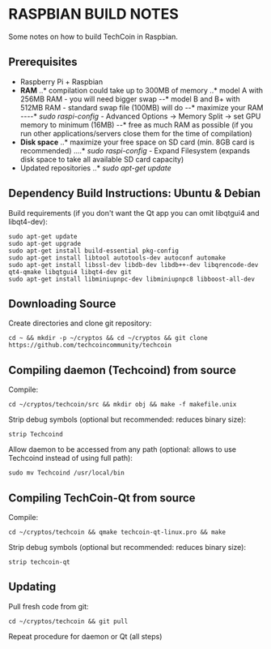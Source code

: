 RASPBIAN BUILD NOTES
====================
Some notes on how to build TechCoin in Raspbian. 

Prerequisites
---------------------
* Raspberry Pi + Raspbian
* __RAM__
..* compilation could take up to 300MB of memory
..* model A with 256MB RAM - you will need bigger swap
--* model B and B+ with 512MB RAM - standard swap file (100MB) will do
--* maximize your RAM
----* _sudo raspi-config_ - Advanced Options -> Memory Split -> set GPU memory to minimum (16MB)
--* free as much RAM as possible (if you run other applications/servers close them for the time of compilation)
* __Disk space__
..* maximize your free space on SD card (min. 8GB card is recommended)
....* _sudo raspi-config_ - Expand Filesystem (expands disk space to take all available SD card capacity)
* Updated repositories
..* _sudo apt-get update_

Dependency Build Instructions: Ubuntu & Debian
----------------------------------------------
Build requirements (if you don't want the Qt app you can omit libqtgui4 and libqt4-dev):

	sudo apt-get update
	sudo apt-get upgrade
	sudo apt-get install build-essential pkg-config
	sudo apt-get install libtool autotools-dev autoconf automake
	sudo apt-get install libssl-dev libdb-dev libdb++-dev libqrencode-dev qt4-qmake libqtgui4 libqt4-dev git
	sudo apt-get install libminiupnpc-dev libminiupnpc8 libboost-all-dev

Downloading Source
------------------
Create directories and clone git repository:
    
	cd ~ && mkdir -p ~/cryptos && cd ~/cryptos && git clone https://github.com/techcoincommunity/techcoin

Compiling daemon (Techcoind) from source
----------------------------------------   
Compile:

	cd ~/cryptos/techcoin/src && mkdir obj && make -f makefile.unix

Strip debug symbols (optional but recommended: reduces binary size):

	strip Techcoind
      
Allow daemon to be accessed from any path (optional: allows to use Techcoind <command> instead of using full path):

	sudo mv Techcoind /usr/local/bin

Compiling TechCoin-Qt from source
---------------------------------
Compile:

	cd ~/cryptos/techcoin && qmake techcoin-qt-linux.pro && make

Strip debug symbols (optional but recommended: reduces binary size):

	strip techcoin-qt
      
Updating
--------
Pull fresh code from git:

	cd ~/cryptos/techcoin && git pull
      
Repeat procedure for daemon or Qt (all steps)
